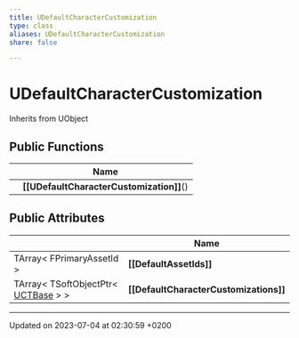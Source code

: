 ```yaml
---
title: UDefaultCharacterCustomization
type: class
aliases: UDefaultCharacterCustomization
share: false

---
```


# UDefaultCharacterCustomization





Inherits from UObject

## Public Functions

|                | Name           |
| -------------- | -------------- |
| | **[[UDefaultCharacterCustomization]]**() |

## Public Attributes

|                | Name           |
| -------------- | -------------- |
| TArray< FPrimaryAssetId > | **[[DefaultAssetIds]]**  |
| TArray< TSoftObjectPtr< [UCTBase](/docs/SDK/Source/Classes/classUCTBase.md) > > | **[[DefaultCharacterCustomizations]]**  |

-------------------------------

Updated on 2023-07-04 at 02:30:59 +0200